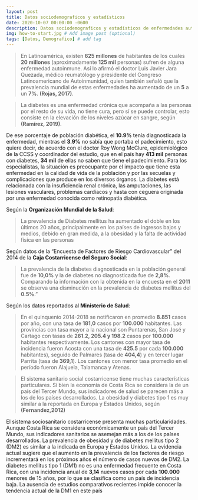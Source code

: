 ```yaml
---
layout: post
title: Datos sociodemograficos y estadísticos
date: 2020-10-07 00:00:00 -0600
description: Datos sociodemograficos y estadísticos de enfermedades autoinmunes. # Add post description (optional)
img: how-to-start.jpg # Add image post (optional)
tags: [Datos, Demografico] # add tag
---
```

>En Latinoamérica, existen **625 millones** de habitantes de los cuales **20 millones** (aproximadamente **125 mil** personas) sufren de alguna enfermedad autoinmune. Así lo afirmó el doctor Luis Javier Jara Quezada, médico reumatólogo y  presidente del Congreso Latinoamericano de Autoinmunidad, quien también señaló que la prevalencia mundial de estas enfermedades ha aumentado de un **5** a un **7%**. **(Rojas, 2017)**. 

>La diabetes es una enfermedad crónica que acompaña a las personas por el resto de su vida, no tiene cura, pero sí se puede controlar, esto consiste en la elevación de los niveles azúcar en sangre, según **(Ramírez, 2019)**. 

De ese porcentaje de población diabética, el **10.9%** tenía diagnosticada la enfermedad, mientras el **3.9%** no sabía que portaba el padecimiento, esto quiere decir, de acuerdo con el doctor Roy Wong McClure, epidemiológico de la CCSS y coordinador del estudio, que en el país hay **413 mil** personas con diabetes, **34 mil** de ellas no saben que tiene el padecimiento. Para los especialistas, la situación es preocupante por el impacto que tiene esta enfermedad en la calidad de vida de la población y por las secuelas y complicaciones que produce en los diversos órganos. La diabetes está relacionada con la insuficiencia renal crónica, las amputaciones, las lesiones vasculares, problemas cardíacos y hasta con ceguera originada por una enfermedad conocida como retinopatía diabética.

Según la **Organización Mundial de la Salud**:
>La prevalencia de Diabetes mellitus ha aumentado el doble en los últimos 20 años, principalmente en los países de ingresos bajos y medios, debido en gran medida, a la obesidad y la falta de actividad física en las personas

Según datos de la “Encuesta de Factores de Riesgo Cardiovascular” del 2014 de la **Caja Costarricense del Seguro Social**:
>La prevalencia de la diabetes diagnosticada en la población general fue de **10,0%** y la de diabetes no diagnosticada fue de **2,8%**. Comparando la información con la obtenida en la encuesta en el **2011** se observa una disminución en la prevalencia de diabetes mellitus del **0.5%**.”

Según los datos reportados al **Ministerio de Salud**:
>En el quinquenio 2014-2018 se notificaron en promedio **8.851** casos por año, con una tasa de **181,0** casos por **100.000** habitantes. Las provincias con tasa mayor a la nacional son Puntarenas, San José y Cartago con tasas de **261.2, 205.4 y 198.2** casos por **100.000** habitantes respectivamente. Los cantones con mayor tasa de incidencia fueron Acosta con una tasa de **425.5** por cada **100.000** habitantes), seguido de Palmares (tasa de **404,4**) y en tercer lugar Parrita (tasa de **369,1**). Los cantones con menor tasa promedio en el período fueron Alajuela, Talamanca y Atenas. 

>El sistema sanitario social costarricense tiene muchas características particulares. Si bien la economía de Costa Rica se considera la de un país del Tercer Mundo, sus indicadores de salud se parecen más a los de los países desarrollados. La obesidad y diabetes tipo 1 es muy similar a la reportada en Europa y Estados Unidos, según **(Fernandez,2012)**

El sistema sociosanitario costarricense presenta muchas particularidades. Aunque Costa Rica se considera económicamente un país del Tercer Mundo, sus indicadores sanitarios se asemejan más a los de los países desarrollados. La prevalencia de obesidad y de diabetes mellitus tipo 2 (DM2) es similar a la indicada en Europa y Estados Unidos. La evidencia actual sugiere que el aumento en la prevalencia de los factores de riesgo incrementará en los próximos años el número de casos nuevos de DM2. La diabetes mellitus tipo 1 (DM1) no es una enfermedad frecuente en Costa Rica, con una incidencia anual de **3,14** nuevos casos por cada **100.000** menores de 15 años, por lo que se clasifica como un país de incidencia baja. La ausencia de estudios comparativos recientes impide conocer la tendencia actual de la DM1 en este país
